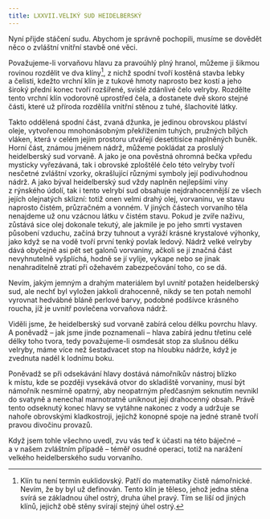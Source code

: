 ```yaml
---
title: LXXVII.VELIKÝ SUD HEIDELBERSKÝ
---
```


Nyní přijde stáčení sudu. Abychom je správně pochopili, musíme se dovědět něco o zvláštní vnitřní stavbě oné věci.

Považujeme-li vorvaňovu hlavu za pravoúhlý plný hranol, můžeme ji šikmou rovinou rozdělit ve dva klíny[^17], z nichž spodní tvoří kostěná stavba lebky a čelisti, kdežto vrchní klín je z tukové hmoty naprosto bez kostí a jeho široký přední konec tvoří rozšířené, svislé zdánlivé čelo velryby. Rozdělte tento vrchní klín vodorovně uprostřed čela, a dostanete dvě skoro stejné části, které už příroda rozdělila vnitřní stěnou z tuhé, šlachovité látky.

Takto oddělená spodní část, zvaná džunka, je jedinou obrovskou pláství oleje, vytvořenou mnohonásobným překřížením tuhých, pružných bílých vláken, která v celém jejím prostoru utvářejí desetitisíce naplněných buněk. Horní část, známou jménem nádrž, můžeme pokládat za proslulý heidelberský sud vorvaně. A jako je ona pověstná ohromná bečka vpředu mysticky vyřezávaná, tak i obrovské zploštělé čelo této velryby tvoří nesčetné zvláštní vzorky, okrašlující různými symboly její podivuhodnou nádrž. A jako býval heidelberský sud vždy naplněn nejlepšími víny z rýnského údolí, tak i tento velrybí sud obsahuje nejdrahocennější ze všech jejích olejnatých sklizní: totiž onen velmi drahý olej, vorvaninu, ve stavu naprosto čistém, průzračném a vonném. V jiných částech vorvaního těla nenajdeme už onu vzácnou látku v čistém stavu. Pokud je zvíře naživu, zůstává sice olej dokonale tekutý, ale jakmile je po jeho smrti vystaven působení vzduchu, začíná brzy tuhnout a vyráží krásné krystalové výhonky, jako když se na vodě tvoří první tenký povlak ledový. Nádrž velké velryby dává obyčejně asi pět set galonů vorvaniny, ačkoli se jí značná část nevyhnutelně vyšplíchá, hodně se jí vylije, vykape nebo se jinak nenahraditelně ztratí při ožehavém zabezpečování toho, co se dá.

Nevím, jakým jemným a drahým materiálem byl uvnitř potažen heidelberský sud, ale nechť byl vyložen jakkoli drahocenně, nikdy se ten potah nemohl vyrovnat hedvábné bláně perlové barvy, podobné podšívce krásného roucha, jíž je uvnitř povlečena vorvaňova nádrž.

Viděli jsme, že heidelberský sud vorvaně zabírá celou délku povrchu hlavy. A poněvadž – jak jsme jinde poznamenali – hlava zabírá jednu třetinu celé délky toho tvora, tedy považujeme-li osmdesát stop za slušnou délku velryby, máme více než šestadvacet stop na hloubku nádrže, když je zvednuta nadél k lodnímu boku.

Poněvadž se při odsekávání hlavy dostává námořníkův nástroj blízko k místu, kde se později vysekává otvor do skladiště vorvaniny, musí být námořník nesmírně opatrný, aby neopatrným předčasným seknutím nevnikl do svatyně a nenechal marnotratně uniknout její drahocenný obsah. Právě tento odseknutý konec hlavy se vytáhne nakonec z vody a udržuje se nahoře obrovskými kladkostroji, jejichž konopné spoje na jedné straně tvoří pravou divočinu provazů.

Když jsem tohle všechno uvedl, zvu vás teď k účasti na této báječné – a v našem zvláštním případě – téměř osudné operaci, totiž na narážení velkého heidelberského sudu vorvaního.

[^17]: Klín tu není termín euklidovský. Patří do matematiky čistě námořnické. Nevím, že by byl už definován. Tento klín je těleso, jehož jedna stěna svírá se základnou úhel ostrý, druha úhel pravý. Tím se liší od jiných klínů, jejichž obě stěny svírají stejný úhel ostrý.
